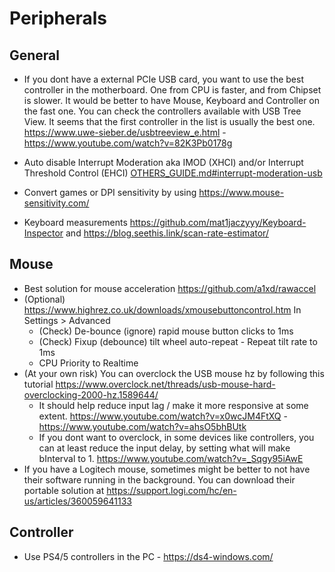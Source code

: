 # Peripherals

## General

- If you dont have a external PCIe USB card, you want to use the best controller in the motherboard. One from CPU is faster, and from Chipset is slower. It would be better to have Mouse, Keyboard and Controller on the fast one. You can check the controllers available with USB Tree View. It seems that the first controller in the list is usually the best one. <https://www.uwe-sieber.de/usbtreeview_e.html> - <https://www.youtube.com/watch?v=82K3Pb0178g>

- Auto disable Interrupt Moderation aka IMOD (XHCI) and/or Interrupt Threshold Control (EHCI) [OTHERS_GUIDE.md#interrupt-moderation-usb](./OTHERS_GUIDE.md#interrupt-moderation-usb)

- Convert games or DPI sensitivity by using <https://www.mouse-sensitivity.com/>

- Keyboard measurements <https://github.com/mat1jaczyyy/Keyboard-Inspector> and <https://blog.seethis.link/scan-rate-estimator/>

## Mouse

- Best solution for mouse acceleration <https://github.com/a1xd/rawaccel>
- (Optional) <https://www.highrez.co.uk/downloads/xmousebuttoncontrol.htm> In Settings > Advanced
  - (Check) De-bounce (ignore) rapid mouse button clicks to 1ms
  - (Check) Fixup (debounce) tilt wheel auto-repeat - Repeat tilt rate to 1ms
  - CPU Priority to Realtime
- (At your own risk) You can overclock the USB mouse hz by following this tutorial <https://www.overclock.net/threads/usb-mouse-hard-overclocking-2000-hz.1589644/>
  - It should help reduce input lag / make it more responsive at some extent. <https://www.youtube.com/watch?v=x0wcJM4FtXQ> - <https://www.youtube.com/watch?v=ahsO5bhBUtk>
  - If you dont want to overclock, in some devices like controllers, you can at least reduce the input delay, by setting what will make bInterval to 1. <https://www.youtube.com/watch?v=_Sqgy95iAwE>
- If you have a Logitech mouse, sometimes might be better to not have their software running in the background. You can download their portable solution at <https://support.logi.com/hc/en-us/articles/360059641133>

## Controller

- Use PS4/5 controllers in the PC - <https://ds4-windows.com/>
